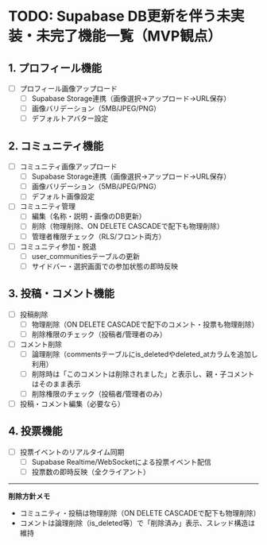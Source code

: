 # TODO: Supabase DB更新を伴う未実装・未完了機能一覧（MVP観点）

## 1. プロフィール機能
- [ ] プロフィール画像アップロード
  - [ ] Supabase Storage連携（画像選択→アップロード→URL保存）
  - [ ] 画像バリデーション（5MB/JPEG/PNG）
  - [ ] デフォルトアバター設定

## 2. コミュニティ機能
- [ ] コミュニティ画像アップロード
  - [ ] Supabase Storage連携（画像選択→アップロード→URL保存）
  - [ ] 画像バリデーション（5MB/JPEG/PNG）
  - [ ] デフォルト画像設定
- [ ] コミュニティ管理
  - [ ] 編集（名称・説明・画像のDB更新）
  - [ ] 削除（物理削除、ON DELETE CASCADEで配下も物理削除）
  - [ ] 管理者権限チェック（RLS/フロント両方）
- [ ] コミュニティ参加・脱退
  - [ ] user_communitiesテーブルの更新
  - [ ] サイドバー・選択画面での参加状態の即時反映

## 3. 投稿・コメント機能
- [ ] 投稿削除
  - [ ] 物理削除（ON DELETE CASCADEで配下のコメント・投票も物理削除）
  - [ ] 削除権限のチェック（投稿者/管理者のみ）
- [ ] コメント削除
  - [ ] 論理削除（commentsテーブルにis_deletedやdeleted_atカラムを追加し利用）
  - [ ] 削除時は「このコメントは削除されました」と表示し、親・子コメントはそのまま表示
  - [ ] 削除権限のチェック（投稿者/管理者のみ）
- [ ] 投稿・コメント編集（必要なら）

## 4. 投票機能
- [ ] 投票イベントのリアルタイム同期
  - [ ] Supabase Realtime/WebSocketによる投票イベント配信
  - [ ] 投票数の即時反映（全クライアント）

---

**削除方針メモ**
- コミュニティ・投稿は物理削除（ON DELETE CASCADEで配下も物理削除）
- コメントは論理削除（is_deleted等）で「削除済み」表示、スレッド構造は維持
